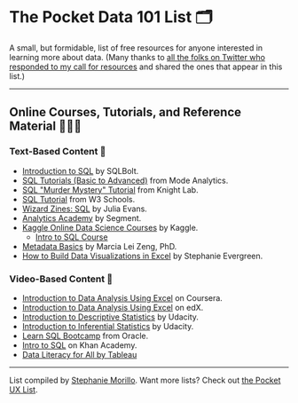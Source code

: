 
# The Pocket Data 101 List 🗂
A small, but formidable, list of free resources for anyone interested in learning more about data. (Many thanks to [all the folks on Twitter who responded to my call for resources](https://twitter.com/radiomorillo/status/1189276210444079106?s=20) and shared the ones that appear in this list.)

---

## Online Courses, Tutorials, and Reference Material 👩🏽‍💻

### Text-Based Content 📖
- [Introduction to SQL](https://sqlbolt.com/) by SQLBolt.
- [SQL Tutorials (Basic to Advanced)](https://mode.com/sql-tutorial/) from Mode Analytics.
- [SQL "Murder Mystery" Tutorial](http://mystery.knightlab.com/) from Knight Lab.
- [SQL Tutorial](https://www.w3schools.com/sql/) from W3 Schools.
- [Wizard Zines: SQL](https://wizardzines.com/zines/sql/) by Julia Evans.
- [Analytics Academy](https://segment.com/academy/) by Segment.
- [Kaggle Online Data Science Courses](https://www.kaggle.com/learn/overview) by Kaggle.
  - [Intro to SQL Course](https://www.kaggle.com/learn/intro-to-sql)
 - [Metadata Basics](https://marciazeng.slis.kent.edu/metadatabasics/index.htm) by Marcia Lei Zeng, PhD.
 - [How to Build Data Visualizations in Excel](https://stephanieevergreen.com/how-to/) by Stephanie Evergreen.
  
### Video-Based Content 📼
- [Introduction to Data Analysis Using Excel](https://www.coursera.org/learn/excel-data-analysis/) on Coursera.
- [Introduction to Data Analysis Using Excel](https://www.edx.org/course/introduction-to-data-analysis-using-excel-5) on edX.
- [Introduction to Descriptive Statistics](https://www.udacity.com/course/intro-to-descriptive-statistics--ud827) by Udacity.
- [Introduction to Inferential Statistics](https://www.udacity.com/course/intro-to-inferential-statistics--ud201) by Udacity.
- [Learn SQL Bootcamp](https://devgym.oracle.com/pls/apex/dg/class/databases-for-developers-foundations.html) from Oracle. 
- [Intro to SQL](https://www.khanacademy.org/computing/computer-programming/sql) on Khan Academy.
- [Data Literacy for All by Tableau](https://www.tableau.com/learn/data-literacy)


---

List compiled by [Stephanie Morillo](https://www.stephaniemorillo.co/links). Want more lists? Check out [the Pocket UX List](https://github.com/rubymorillo/pocket-ux-list).
